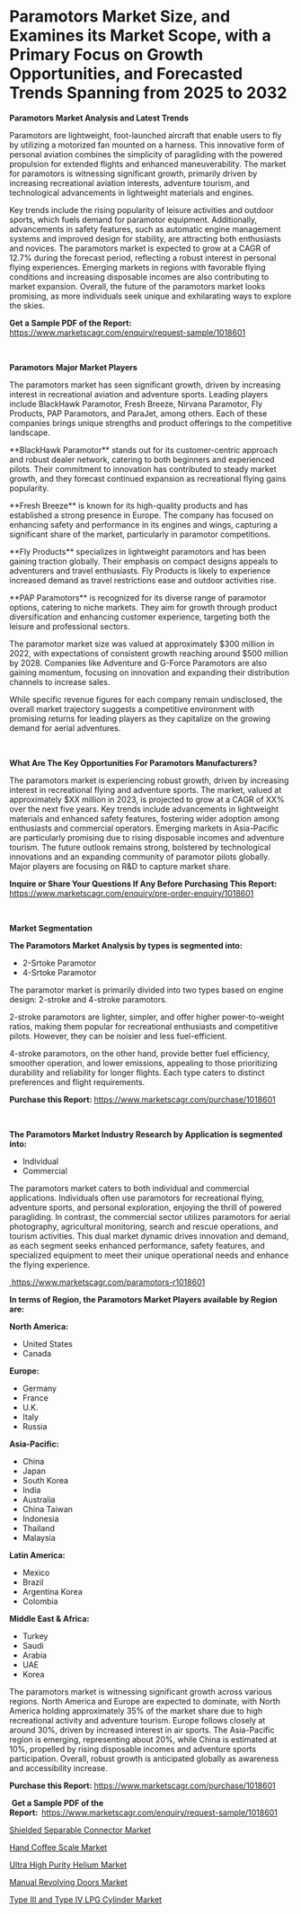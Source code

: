 <p><h1>Paramotors Market Size, and Examines its Market Scope, with a Primary Focus on Growth Opportunities, and Forecasted Trends Spanning from 2025 to 2032</h1></p><p><strong>Paramotors Market Analysis and Latest Trends</strong></p>
<p><p>Paramotors are lightweight, foot-launched aircraft that enable users to fly by utilizing a motorized fan mounted on a harness. This innovative form of personal aviation combines the simplicity of paragliding with the powered propulsion for extended flights and enhanced maneuverability. The market for paramotors is witnessing significant growth, primarily driven by increasing recreational aviation interests, adventure tourism, and technological advancements in lightweight materials and engines. </p><p>Key trends include the rising popularity of leisure activities and outdoor sports, which fuels demand for paramotor equipment. Additionally, advancements in safety features, such as automatic engine management systems and improved design for stability, are attracting both enthusiasts and novices. The paramotors market is expected to grow at a CAGR of 12.7% during the forecast period, reflecting a robust interest in personal flying experiences. Emerging markets in regions with favorable flying conditions and increasing disposable incomes are also contributing to market expansion. Overall, the future of the paramotors market looks promising, as more individuals seek unique and exhilarating ways to explore the skies.</p></p>
<p><strong>Get a Sample PDF of the Report:&nbsp;</strong> <a href="https://www.marketscagr.com/enquiry/request-sample/1018601?utm_campaign=2014&utm_medium=2&utm_source=Github&utm_content=ia&utm_term=06022025&utm_id=paramotors">https://www.marketscagr.com/enquiry/request-sample/1018601</a></p>
<p>&nbsp;</p>
<p><strong>Paramotors Major Market Players</strong></p>
<p><p>The paramotors market has seen significant growth, driven by increasing interest in recreational aviation and adventure sports. Leading players include BlackHawk Paramotor, Fresh Breeze, Nirvana Paramotor, Fly Products, PAP Paramotors, and ParaJet, among others. Each of these companies brings unique strengths and product offerings to the competitive landscape.</p><p>**BlackHawk Paramotor** stands out for its customer-centric approach and robust dealer network, catering to both beginners and experienced pilots. Their commitment to innovation has contributed to steady market growth, and they forecast continued expansion as recreational flying gains popularity.</p><p>**Fresh Breeze** is known for its high-quality products and has established a strong presence in Europe. The company has focused on enhancing safety and performance in its engines and wings, capturing a significant share of the market, particularly in paramotor competitions.</p><p>**Fly Products** specializes in lightweight paramotors and has been gaining traction globally. Their emphasis on compact designs appeals to adventurers and travel enthusiasts. Fly Products is likely to experience increased demand as travel restrictions ease and outdoor activities rise.</p><p>**PAP Paramotors** is recognized for its diverse range of paramotor options, catering to niche markets. They aim for growth through product diversification and enhancing customer experience, targeting both the leisure and professional sectors.</p><p>The paramotor market size was valued at approximately $300 million in 2022, with expectations of consistent growth reaching around $500 million by 2028. Companies like Adventure and G-Force Paramotors are also gaining momentum, focusing on innovation and expanding their distribution channels to increase sales.</p><p>While specific revenue figures for each company remain undisclosed, the overall market trajectory suggests a competitive environment with promising returns for leading players as they capitalize on the growing demand for aerial adventures.</p></p>
<p>&nbsp;</p>
<p><strong>What Are The Key Opportunities For Paramotors Manufacturers?</strong></p>
<p><p>The paramotors market is experiencing robust growth, driven by increasing interest in recreational flying and adventure sports. The market, valued at approximately $XX million in 2023, is projected to grow at a CAGR of XX% over the next five years. Key trends include advancements in lightweight materials and enhanced safety features, fostering wider adoption among enthusiasts and commercial operators. Emerging markets in Asia-Pacific are particularly promising due to rising disposable incomes and adventure tourism. The future outlook remains strong, bolstered by technological innovations and an expanding community of paramotor pilots globally. Major players are focusing on R&D to capture market share.</p></p>
<p><strong>Inquire or Share Your Questions If Any Before Purchasing This Report:</strong> <a href="https://www.marketscagr.com/enquiry/pre-order-enquiry/1018601?utm_campaign=2014&utm_medium=2&utm_source=Github&utm_content=ia&utm_term=06022025&utm_id=paramotors">https://www.marketscagr.com/enquiry/pre-order-enquiry/1018601</a></p>
<p>&nbsp;</p>
<p><strong>Market Segmentation</strong></p>
<p><strong>The Paramotors Market Analysis by types is segmented into:</strong></p>
<p><ul><li>2-Srtoke Paramotor</li><li>4-Srtoke Paramotor</li></ul></p>
<p><p>The paramotor market is primarily divided into two types based on engine design: 2-stroke and 4-stroke paramotors. </p><p>2-stroke paramotors are lighter, simpler, and offer higher power-to-weight ratios, making them popular for recreational enthusiasts and competitive pilots. However, they can be noisier and less fuel-efficient. </p><p>4-stroke paramotors, on the other hand, provide better fuel efficiency, smoother operation, and lower emissions, appealing to those prioritizing durability and reliability for longer flights. Each type caters to distinct preferences and flight requirements.</p></p>
<p><strong>Purchase this Report:&nbsp;</strong><a href="https://www.marketscagr.com/purchase/1018601?utm_campaign=2014&utm_medium=2&utm_source=Github&utm_content=ia&utm_term=06022025&utm_id=paramotors">https://www.marketscagr.com/purchase/1018601</a></p>
<p>&nbsp;</p>
<p><strong>The Paramotors Market Industry Research by Application is segmented into:</strong></p>
<p><ul><li>Individual</li><li>Commercial</li></ul></p>
<p><p>The paramotors market caters to both individual and commercial applications. Individuals often use paramotors for recreational flying, adventure sports, and personal exploration, enjoying the thrill of powered paragliding. In contrast, the commercial sector utilizes paramotors for aerial photography, agricultural monitoring, search and rescue operations, and tourism activities. This dual market dynamic drives innovation and demand, as each segment seeks enhanced performance, safety features, and specialized equipment to meet their unique operational needs and enhance the flying experience.</p></p>
<p><a href="https://www.marketscagr.com/paramotors-r1018601?utm_campaign=2014&utm_medium=2&utm_source=Github&utm_content=ia&utm_term=06022025&utm_id=paramotors">&nbsp;https://www.marketscagr.com/paramotors-r1018601</a></p>
<p><strong>In terms of Region, the Paramotors Market Players available by Region are:</strong></p>
<p>
    <p> <strong> North America: </strong>
        <ul>
            <li>United States</li>
            <li>Canada</li>
        </ul>
        </p> 
    <p> <strong> Europe: </strong>
        <ul>
            <li>Germany</li>
            <li>France</li>
            <li>U.K.</li>
            <li>Italy</li>
            <li>Russia</li>
        </ul>
        </p> 
    <p> <strong> Asia-Pacific: </strong>
        <ul>
            <li>China</li>
            <li>Japan</li>
            <li>South Korea</li>
            <li>India</li>
            <li>Australia</li>
            <li>China Taiwan</li>
            <li>Indonesia</li>
            <li>Thailand</li>
            <li>Malaysia</li>
        </ul>
        </p> 
    <p> <strong> Latin America: </strong>
        <ul>
            <li>Mexico</li>
            <li>Brazil</li>
            <li>Argentina Korea</li>
            <li>Colombia</li>
        </ul>
        </p> 
    <p> <strong> Middle East & Africa: </strong>
        <ul>
            <li>Turkey</li>
            <li>Saudi</li>
            <li>Arabia</li>
            <li>UAE</li>
            <li>Korea</li>
        </ul>
    </p>
    </p>
<p><p>The paramotors market is witnessing significant growth across various regions. North America and Europe are expected to dominate, with North America holding approximately 35% of the market share due to high recreational activity and adventure tourism. Europe follows closely at around 30%, driven by increased interest in air sports. The Asia-Pacific region is emerging, representing about 20%, while China is estimated at 10%, propelled by rising disposable incomes and adventure sports participation. Overall, robust growth is anticipated globally as awareness and accessibility increase.</p></p>
<p><strong>Purchase this Report: </strong><a href="https://www.marketscagr.com/purchase/1018601?utm_campaign=2014&utm_medium=2&utm_source=Github&utm_content=ia&utm_term=06022025&utm_id=paramotors">https://www.marketscagr.com/purchase/1018601</a></p>
<p>&nbsp;<strong>Get a Sample PDF of the Report:&nbsp;&nbsp;</strong><a href="https://www.marketscagr.com/enquiry/request-sample/1018601?utm_campaign=2014&utm_medium=2&utm_source=Github&utm_content=ia&utm_term=06022025&utm_id=paramotors">https://www.marketscagr.com/enquiry/request-sample/1018601</a></p>
<p><strong></strong></p>
<p><p><a href="https://www.linkedin.com/pulse/deep-dive-shielded-separable-connector-market-future-growth-rxdjf?utm_campaign=2014&utm_medium=2&utm_source=Github&utm_content=ia&utm_term=06022025&utm_id=paramotors">Shielded Separable Connector Market</a></p><p><a href="https://www.linkedin.com/pulse/industry-projections-global-hand-coffee-scale-market-size-experiencing-x9hnf?utm_campaign=2014&utm_medium=2&utm_source=Github&utm_content=ia&utm_term=06022025&utm_id=paramotors">Hand Coffee Scale Market</a></p><p><a href="https://www.linkedin.com/pulse/global-ultra-high-purity-helium-market-trends-analysis-future-p5q8f?utm_campaign=2014&utm_medium=2&utm_source=Github&utm_content=ia&utm_term=06022025&utm_id=paramotors">Ultra High Purity Helium Market</a></p><p><a href="https://github.com/JosephineMcguire65/Market-Research-Report-List-1/blob/main/manual-revolving-doors-market.md?utm_campaign=2014&utm_medium=2&utm_source=Github&utm_content=ia&utm_term=06022025&utm_id=paramotors">Manual Revolving Doors Market</a></p><p><a href="https://www.linkedin.com/pulse/global-type-iii-iv-lpg-cylinder-market-scope-its-rapid-growth-q5khf?utm_campaign=2014&utm_medium=2&utm_source=Github&utm_content=ia&utm_term=06022025&utm_id=paramotors">Type III and Type IV LPG Cylinder Market</a></p></p>